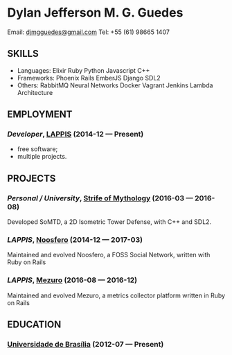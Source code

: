 Dylan Jefferson M. G. Guedes
============
Email: djmgguedes@gmail.com
Tel: +55 (61) 98665 1407




## SKILLS

  - Languages: Elixir Ruby Python Javascript C++ 
  - Frameworks: Phoenix Rails EmberJS Django SDL2 
  - Others: RabbitMQ Neural Networks Docker Vagrant Jenkins Lambda Architecture 

## EMPLOYMENT

### *Developer*, [LAPPIS](https://gitlab.com/unb-gama) (2014-12 — Present)


  - free software;
  - multiple projects.


## PROJECTS

### *Personal / University*, [Strife of Mythology](https://github.com/StrifeOfMythologyTD/SoMTD) (2016-03 — 2016-08)


Developed SoMTD, a 2D Isometric Tower Defense, with C++ and SDL2.

### *LAPPIS*, [Noosfero](http://noosfero.org) (2014-12 — 2017-03)


Maintained and evolved Noosfero, a FOSS Social Network, written with Ruby on Rails

### *LAPPIS*, [Mezuro](http://mezuro.org) (2016-08 — 2016-12)


Maintained and evolved Mezuro, a metrics collector platform written in Ruby on Rails



## EDUCATION

### [Universidade de Brasília](https://unb.br/) (2012-07 — Present)












